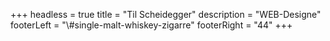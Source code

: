 +++
headless = true
title = "Til Scheidegger"
description = "WEB-Designe"
footerLeft = "\\#single-malt-whiskey-zigarre"
footerRight = "44"
+++
